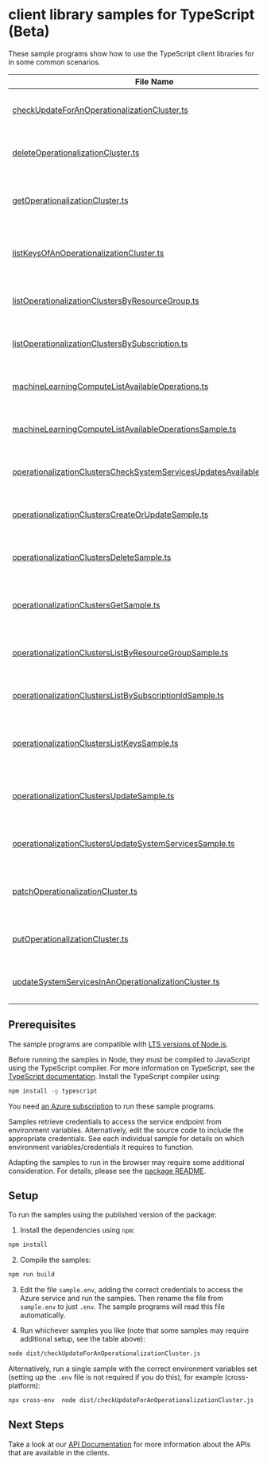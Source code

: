 # client library samples for TypeScript (Beta)

These sample programs show how to use the TypeScript client libraries for in some common scenarios.

| **File Name**                                                                                                                                 | **Description**                                                                                                                                                                                                                                                                                                                                              |
| --------------------------------------------------------------------------------------------------------------------------------------------- | ------------------------------------------------------------------------------------------------------------------------------------------------------------------------------------------------------------------------------------------------------------------------------------------------------------------------------------------------------------ |
| [checkUpdateForAnOperationalizationCluster.ts][checkupdateforanoperationalizationcluster]                                                     | Checks if updates are available for system services in the cluster. x-ms-original-file: specification/machinelearningcompute/resource-manager/Microsoft.MachineLearningCompute/preview/2017-08-01-preview/examples/OperationalizationClusters_CheckSystemServicesUpdatesAvailable.json                                                                       |
| [deleteOperationalizationCluster.ts][deleteoperationalizationcluster]                                                                         | Deletes the specified cluster. x-ms-original-file: specification/machinelearningcompute/resource-manager/Microsoft.MachineLearningCompute/preview/2017-08-01-preview/examples/OperationalizationClusters_Delete.json                                                                                                                                         |
| [getOperationalizationCluster.ts][getoperationalizationcluster]                                                                               | Gets the operationalization cluster resource view. Note that the credentials are not returned by this call. Call ListKeys to get them. x-ms-original-file: specification/machinelearningcompute/resource-manager/Microsoft.MachineLearningCompute/preview/2017-08-01-preview/examples/OperationalizationClusters_Get.json                                    |
| [listKeysOfAnOperationalizationCluster.ts][listkeysofanoperationalizationcluster]                                                             | Gets the credentials for the specified cluster such as Storage, ACR and ACS credentials. This is a long running operation because it fetches keys from dependencies. x-ms-original-file: specification/machinelearningcompute/resource-manager/Microsoft.MachineLearningCompute/preview/2017-08-01-preview/examples/OperationalizationClusters_ListKeys.json |
| [listOperationalizationClustersByResourceGroup.ts][listoperationalizationclustersbyresourcegroup]                                             | Gets the clusters in the specified resource group. x-ms-original-file: specification/machinelearningcompute/resource-manager/Microsoft.MachineLearningCompute/preview/2017-08-01-preview/examples/OperationalizationClusters_ListByResourceGroup.json                                                                                                        |
| [listOperationalizationClustersBySubscription.ts][listoperationalizationclustersbysubscription]                                               | Gets the operationalization clusters in the specified subscription. x-ms-original-file: specification/machinelearningcompute/resource-manager/Microsoft.MachineLearningCompute/preview/2017-08-01-preview/examples/OperationalizationClusters_ListBySubscription.json                                                                                        |
| [machineLearningComputeListAvailableOperations.ts][machinelearningcomputelistavailableoperations]                                             | Gets all available operations. x-ms-original-file: specification/machinelearningcompute/resource-manager/Microsoft.MachineLearningCompute/preview/2017-08-01-preview/examples/MachineLearningCompute_ListAvailableOperations.json                                                                                                                            |
| [machineLearningComputeListAvailableOperationsSample.ts][machinelearningcomputelistavailableoperationssample]                                 | Gets all available operations. x-ms-original-file: specification/machinelearningcompute/resource-manager/Microsoft.MachineLearningCompute/preview/2017-08-01-preview/examples/MachineLearningCompute_ListAvailableOperations.json                                                                                                                            |
| [operationalizationClustersCheckSystemServicesUpdatesAvailableSample.ts][operationalizationclusterschecksystemservicesupdatesavailablesample] | Checks if updates are available for system services in the cluster. x-ms-original-file: specification/machinelearningcompute/resource-manager/Microsoft.MachineLearningCompute/preview/2017-08-01-preview/examples/OperationalizationClusters_CheckSystemServicesUpdatesAvailable.json                                                                       |
| [operationalizationClustersCreateOrUpdateSample.ts][operationalizationclusterscreateorupdatesample]                                           | Create or update an operationalization cluster. x-ms-original-file: specification/machinelearningcompute/resource-manager/Microsoft.MachineLearningCompute/preview/2017-08-01-preview/examples/OperationalizationClusters_CreateOrUpdate.json                                                                                                                |
| [operationalizationClustersDeleteSample.ts][operationalizationclustersdeletesample]                                                           | Deletes the specified cluster. x-ms-original-file: specification/machinelearningcompute/resource-manager/Microsoft.MachineLearningCompute/preview/2017-08-01-preview/examples/OperationalizationClusters_Delete.json                                                                                                                                         |
| [operationalizationClustersGetSample.ts][operationalizationclustersgetsample]                                                                 | Gets the operationalization cluster resource view. Note that the credentials are not returned by this call. Call ListKeys to get them. x-ms-original-file: specification/machinelearningcompute/resource-manager/Microsoft.MachineLearningCompute/preview/2017-08-01-preview/examples/OperationalizationClusters_Get.json                                    |
| [operationalizationClustersListByResourceGroupSample.ts][operationalizationclusterslistbyresourcegroupsample]                                 | Gets the clusters in the specified resource group. x-ms-original-file: specification/machinelearningcompute/resource-manager/Microsoft.MachineLearningCompute/preview/2017-08-01-preview/examples/OperationalizationClusters_ListByResourceGroup.json                                                                                                        |
| [operationalizationClustersListBySubscriptionIdSample.ts][operationalizationclusterslistbysubscriptionidsample]                               | Gets the operationalization clusters in the specified subscription. x-ms-original-file: specification/machinelearningcompute/resource-manager/Microsoft.MachineLearningCompute/preview/2017-08-01-preview/examples/OperationalizationClusters_ListBySubscription.json                                                                                        |
| [operationalizationClustersListKeysSample.ts][operationalizationclusterslistkeyssample]                                                       | Gets the credentials for the specified cluster such as Storage, ACR and ACS credentials. This is a long running operation because it fetches keys from dependencies. x-ms-original-file: specification/machinelearningcompute/resource-manager/Microsoft.MachineLearningCompute/preview/2017-08-01-preview/examples/OperationalizationClusters_ListKeys.json |
| [operationalizationClustersUpdateSample.ts][operationalizationclustersupdatesample]                                                           | The PATCH operation can be used to update only the tags for a cluster. Use PUT operation to update other properties. x-ms-original-file: specification/machinelearningcompute/resource-manager/Microsoft.MachineLearningCompute/preview/2017-08-01-preview/examples/OperationalizationClusters_Update.json                                                   |
| [operationalizationClustersUpdateSystemServicesSample.ts][operationalizationclustersupdatesystemservicessample]                               | Updates system services in a cluster. x-ms-original-file: specification/machinelearningcompute/resource-manager/Microsoft.MachineLearningCompute/preview/2017-08-01-preview/examples/OperationalizationClusters_UpdateSystemServices.json                                                                                                                    |
| [patchOperationalizationCluster.ts][patchoperationalizationcluster]                                                                           | The PATCH operation can be used to update only the tags for a cluster. Use PUT operation to update other properties. x-ms-original-file: specification/machinelearningcompute/resource-manager/Microsoft.MachineLearningCompute/preview/2017-08-01-preview/examples/OperationalizationClusters_Update.json                                                   |
| [putOperationalizationCluster.ts][putoperationalizationcluster]                                                                               | Create or update an operationalization cluster. x-ms-original-file: specification/machinelearningcompute/resource-manager/Microsoft.MachineLearningCompute/preview/2017-08-01-preview/examples/OperationalizationClusters_CreateOrUpdate.json                                                                                                                |
| [updateSystemServicesInAnOperationalizationCluster.ts][updatesystemservicesinanoperationalizationcluster]                                     | Updates system services in a cluster. x-ms-original-file: specification/machinelearningcompute/resource-manager/Microsoft.MachineLearningCompute/preview/2017-08-01-preview/examples/OperationalizationClusters_UpdateSystemServices.json                                                                                                                    |

## Prerequisites

The sample programs are compatible with [LTS versions of Node.js](https://github.com/nodejs/release#release-schedule).

Before running the samples in Node, they must be compiled to JavaScript using the TypeScript compiler. For more information on TypeScript, see the [TypeScript documentation][typescript]. Install the TypeScript compiler using:

```bash
npm install -g typescript
```

You need [an Azure subscription][freesub] to run these sample programs.

Samples retrieve credentials to access the service endpoint from environment variables. Alternatively, edit the source code to include the appropriate credentials. See each individual sample for details on which environment variables/credentials it requires to function.

Adapting the samples to run in the browser may require some additional consideration. For details, please see the [package README][package].

## Setup

To run the samples using the published version of the package:

1. Install the dependencies using `npm`:

```bash
npm install
```

2. Compile the samples:

```bash
npm run build
```

3. Edit the file `sample.env`, adding the correct credentials to access the Azure service and run the samples. Then rename the file from `sample.env` to just `.env`. The sample programs will read this file automatically.

4. Run whichever samples you like (note that some samples may require additional setup, see the table above):

```bash
node dist/checkUpdateForAnOperationalizationCluster.js
```

Alternatively, run a single sample with the correct environment variables set (setting up the `.env` file is not required if you do this), for example (cross-platform):

```bash
npx cross-env  node dist/checkUpdateForAnOperationalizationCluster.js
```

## Next Steps

Take a look at our [API Documentation][apiref] for more information about the APIs that are available in the clients.

[checkupdateforanoperationalizationcluster]: https://github.com/Azure/azure-sdk-for-js/blob/main/sdk/machinelearningcompute/arm-machinelearningcompute/samples/v3-beta/typescript/src/checkUpdateForAnOperationalizationCluster.ts
[deleteoperationalizationcluster]: https://github.com/Azure/azure-sdk-for-js/blob/main/sdk/machinelearningcompute/arm-machinelearningcompute/samples/v3-beta/typescript/src/deleteOperationalizationCluster.ts
[getoperationalizationcluster]: https://github.com/Azure/azure-sdk-for-js/blob/main/sdk/machinelearningcompute/arm-machinelearningcompute/samples/v3-beta/typescript/src/getOperationalizationCluster.ts
[listkeysofanoperationalizationcluster]: https://github.com/Azure/azure-sdk-for-js/blob/main/sdk/machinelearningcompute/arm-machinelearningcompute/samples/v3-beta/typescript/src/listKeysOfAnOperationalizationCluster.ts
[listoperationalizationclustersbyresourcegroup]: https://github.com/Azure/azure-sdk-for-js/blob/main/sdk/machinelearningcompute/arm-machinelearningcompute/samples/v3-beta/typescript/src/listOperationalizationClustersByResourceGroup.ts
[listoperationalizationclustersbysubscription]: https://github.com/Azure/azure-sdk-for-js/blob/main/sdk/machinelearningcompute/arm-machinelearningcompute/samples/v3-beta/typescript/src/listOperationalizationClustersBySubscription.ts
[machinelearningcomputelistavailableoperations]: https://github.com/Azure/azure-sdk-for-js/blob/main/sdk/machinelearningcompute/arm-machinelearningcompute/samples/v3-beta/typescript/src/machineLearningComputeListAvailableOperations.ts
[machinelearningcomputelistavailableoperationssample]: https://github.com/Azure/azure-sdk-for-js/blob/main/sdk/machinelearningcompute/arm-machinelearningcompute/samples/v3-beta/typescript/src/machineLearningComputeListAvailableOperationsSample.ts
[operationalizationclusterschecksystemservicesupdatesavailablesample]: https://github.com/Azure/azure-sdk-for-js/blob/main/sdk/machinelearningcompute/arm-machinelearningcompute/samples/v3-beta/typescript/src/operationalizationClustersCheckSystemServicesUpdatesAvailableSample.ts
[operationalizationclusterscreateorupdatesample]: https://github.com/Azure/azure-sdk-for-js/blob/main/sdk/machinelearningcompute/arm-machinelearningcompute/samples/v3-beta/typescript/src/operationalizationClustersCreateOrUpdateSample.ts
[operationalizationclustersdeletesample]: https://github.com/Azure/azure-sdk-for-js/blob/main/sdk/machinelearningcompute/arm-machinelearningcompute/samples/v3-beta/typescript/src/operationalizationClustersDeleteSample.ts
[operationalizationclustersgetsample]: https://github.com/Azure/azure-sdk-for-js/blob/main/sdk/machinelearningcompute/arm-machinelearningcompute/samples/v3-beta/typescript/src/operationalizationClustersGetSample.ts
[operationalizationclusterslistbyresourcegroupsample]: https://github.com/Azure/azure-sdk-for-js/blob/main/sdk/machinelearningcompute/arm-machinelearningcompute/samples/v3-beta/typescript/src/operationalizationClustersListByResourceGroupSample.ts
[operationalizationclusterslistbysubscriptionidsample]: https://github.com/Azure/azure-sdk-for-js/blob/main/sdk/machinelearningcompute/arm-machinelearningcompute/samples/v3-beta/typescript/src/operationalizationClustersListBySubscriptionIdSample.ts
[operationalizationclusterslistkeyssample]: https://github.com/Azure/azure-sdk-for-js/blob/main/sdk/machinelearningcompute/arm-machinelearningcompute/samples/v3-beta/typescript/src/operationalizationClustersListKeysSample.ts
[operationalizationclustersupdatesample]: https://github.com/Azure/azure-sdk-for-js/blob/main/sdk/machinelearningcompute/arm-machinelearningcompute/samples/v3-beta/typescript/src/operationalizationClustersUpdateSample.ts
[operationalizationclustersupdatesystemservicessample]: https://github.com/Azure/azure-sdk-for-js/blob/main/sdk/machinelearningcompute/arm-machinelearningcompute/samples/v3-beta/typescript/src/operationalizationClustersUpdateSystemServicesSample.ts
[patchoperationalizationcluster]: https://github.com/Azure/azure-sdk-for-js/blob/main/sdk/machinelearningcompute/arm-machinelearningcompute/samples/v3-beta/typescript/src/patchOperationalizationCluster.ts
[putoperationalizationcluster]: https://github.com/Azure/azure-sdk-for-js/blob/main/sdk/machinelearningcompute/arm-machinelearningcompute/samples/v3-beta/typescript/src/putOperationalizationCluster.ts
[updatesystemservicesinanoperationalizationcluster]: https://github.com/Azure/azure-sdk-for-js/blob/main/sdk/machinelearningcompute/arm-machinelearningcompute/samples/v3-beta/typescript/src/updateSystemServicesInAnOperationalizationCluster.ts
[apiref]: https://docs.microsoft.com/javascript/api/@azure/arm-machinelearningcompute?view=azure-node-preview
[freesub]: https://azure.microsoft.com/free/
[package]: https://github.com/Azure/azure-sdk-for-js/tree/main/sdk/machinelearningcompute/arm-machinelearningcompute/README.md
[typescript]: https://www.typescriptlang.org/docs/home.html
